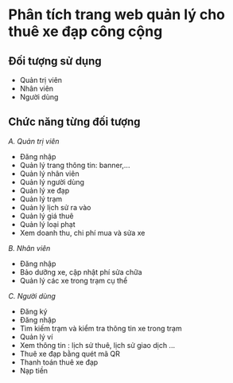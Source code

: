# Phân tích trang web quản lý cho thuê xe đạp công cộng

## Đối tượng sử dụng
- Quản trị viên
- Nhân viên
- Người dùng
## Chức năng từng đối tượng
*A. Quản trị viên*
- Đăng nhập
- Quản lý trang thông tin: banner,...
- Quản lý nhân viên
- Quản lý người dùng
- Quản lý xe đạp
- Quản lý trạm
- Quản lý lịch sử ra vào 
- Quản lý giá thuê
- Quản lý loại phạt 
- Xem doanh thu, chi phí mua và sửa xe

*B. Nhân viên*
- Đăng nhập
- Bảo dưỡng xe, cập nhật phí sửa chữa
- Quản lý các xe trong trạm cụ thể

*C. Người dùng*
- Đăng ký
- Đăng nhập
- Tìm kiếm trạm và kiểm tra thông tin xe trong trạm 
- Quản lý ví 
- Xem thông tin : lịch sử thuê, lịch sử giao dịch ...
- Thuê xe đạp bằng quét mã QR
- Thanh toán thuê xe đạp
- Nạp tiền
